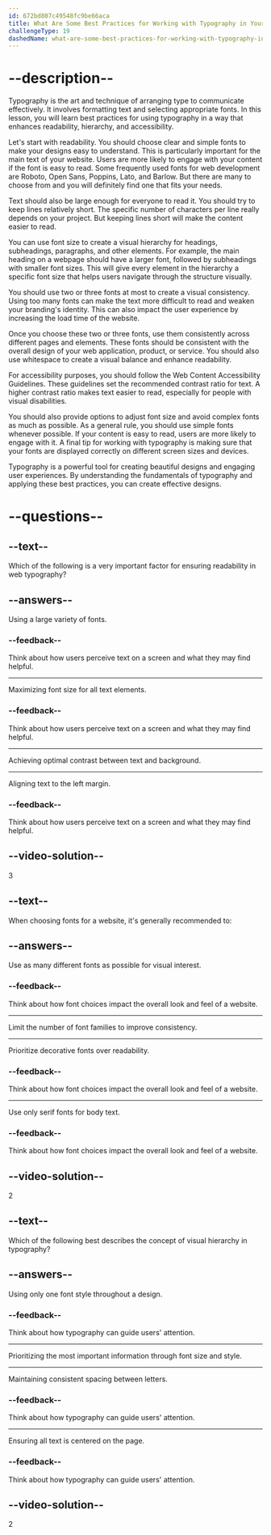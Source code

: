 ```yaml
---
id: 672bd807c49548fc9be66aca
title: What Are Some Best Practices for Working with Typography in Your Designs?
challengeType: 19
dashedName: what-are-some-best-practices-for-working-with-typography-in-your-designs
---
```


# --description--

Typography is the art and technique of arranging type to communicate effectively. It involves formatting text and selecting appropriate fonts. In this lesson, you will learn best practices for using typography in a way that enhances readability, hierarchy, and accessibility. 

Let's start with readability. You should choose clear and simple fonts to make your designs easy to understand. This is particularly important for the main text of your website. Users are more likely to engage with your content if the font is easy to read. Some frequently used fonts for web development are Roboto, Open Sans, Poppins, Lato, and Barlow. But there are many to choose from and you will definitely find one that fits your needs.

Text should also be large enough for everyone to read it. You should try to keep lines relatively short. The specific number of characters per line really depends on your project. But keeping lines short will make the content easier to read.

You can use font size to create a visual hierarchy for headings, subheadings, paragraphs, and other elements. For example, the main heading on a webpage should have a larger font, followed by subheadings with smaller font sizes. This will give every element in the hierarchy a specific font size that helps users navigate through the structure visually.

You should use two or three fonts at most to create a visual consistency. Using too many fonts can make the text more difficult to read and weaken your branding's identity. This can also impact the user experience by increasing the load time of the website.

Once you choose these two or three fonts, use them consistently across different pages and elements. These fonts should be consistent with the overall design of your web application, product, or service. You should also use whitespace to create a visual balance and enhance readability.

For accessibility purposes, you should follow the Web Content Accessibility Guidelines. These guidelines set the recommended contrast ratio for text. A higher contrast ratio makes text easier to read, especially for people with visual disabilities.

You should also provide options to adjust font size and avoid complex fonts as much as possible. As a general rule, you should use simple fonts whenever possible. If your content is easy to read, users are more likely to engage with it. A final tip for working with typography is making sure that your fonts are displayed correctly on different screen sizes and devices.

Typography is a powerful tool for creating beautiful designs and engaging user experiences. By understanding the fundamentals of typography and applying these best practices, you can create effective designs.

# --questions--

## --text--

Which of the following is a very important factor for ensuring readability in web typography?

## --answers--

Using a large variety of fonts.

### --feedback--

Think about how users perceive text on a screen and what they may find helpful.

---

Maximizing font size for all text elements.

### --feedback--

Think about how users perceive text on a screen and what they may find helpful.

---

Achieving optimal contrast between text and background.

---

Aligning text to the left margin.

### --feedback--

Think about how users perceive text on a screen and what they may find helpful.

## --video-solution--

3

## --text--

When choosing fonts for a website, it's generally recommended to:

## --answers--

Use as many different fonts as possible for visual interest.

### --feedback--

Think about how font choices impact the overall look and feel of a website.

---

Limit the number of font families to improve consistency.

---

Prioritize decorative fonts over readability.

### --feedback--

Think about how font choices impact the overall look and feel of a website.

---

Use only serif fonts for body text.

### --feedback--

Think about how font choices impact the overall look and feel of a website.

## --video-solution--

2

## --text--

Which of the following best describes the concept of visual hierarchy in typography?

## --answers--

Using only one font style throughout a design.

### --feedback--

Think about how typography can guide users' attention.

---

Prioritizing the most important information through font size and style.

---

Maintaining consistent spacing between letters.

### --feedback--

Think about how typography can guide users' attention.

---

Ensuring all text is centered on the page.

### --feedback--

Think about how typography can guide users' attention.

## --video-solution--

2
